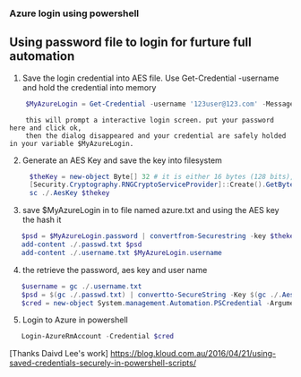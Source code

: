 ### Azure login using powershell
Using password file to login for furture full automation
------
1. Save the login credential into AES file.
   Use Get-Credential -username and hold the credential into memory

  ```powershell
      $MyAzureLogin = Get-Credential -username '123user@123.com' -Message 'Login to Azure' 
  ```
        this will prompt a interactive login screen. put your password here and click ok, 
        then the dialog disappeared and your credential are safely holded in your variable $MyAzureLogin.
        

2. Generate an AES Key and save the key into filesystem
```powershell
     $theKey = new-object Byte[] 32 # it is either 16 bytes (128 bits), 24 bytes (192 bits), 32 bytes (256 bits)
     [Security.Cryptography.RNGCryptoServiceProvider]::Create().GetBytes($theKey)
     sc ./.AesKey $thekey
```
    

3. save $MyAzureLogin in to file named azure.txt and using the AES key the hash it
  ```powershell 
     $psd = $MyAzureLogin.password | convertfrom-Securestring -key $thekey
     add-content ./.passwd.txt $psd
     add-content ./.username.txt $MyAzureLogin.username
  ```

4. the retrieve the password, aes key and user name
```powershell
   $username = gc ./.username.txt
   $psd = $(gc ./.passwd.txt) | convertto-SecureString -Key $(gc ./.Aeskey) 
   $cred = new-object System.management.Automation.PSCredential -Argumentlist $username, $psd
```

5. Login to Azure in powershell 
```powershell
   Login-AzureRmAccount -Credential $cred
```
   
[Thanks Daivd Lee's work] https://blog.kloud.com.au/2016/04/21/using-saved-credentials-securely-in-powershell-scripts/
